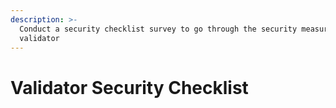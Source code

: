 ```yaml
---
description: >-
  Conduct a security checklist survey to go through the security measures of a
  validator
---
```


# Validator Security Checklist

